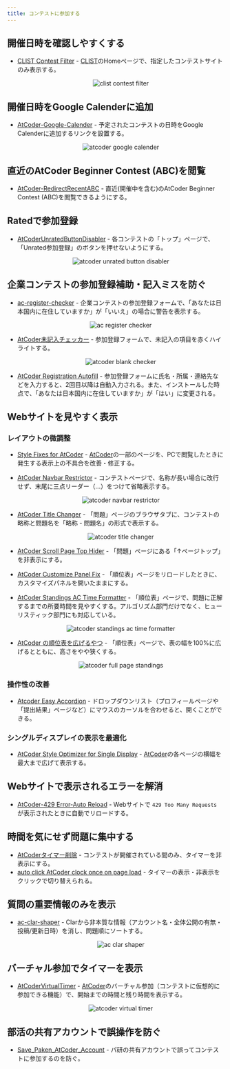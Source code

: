 ```yaml
---
title: コンテストに参加する
---
```


## 開催日時を確認しやすくする

- [CLIST Contest Filter](https://greasyfork.org/ja/scripts/439442-clist-contest-filter) - [CLIST](https://clist.by/)のHomeページで、指定したコンテストサイトのみ表示する。

    <div align="center">
      <img loading = "lazy" src="../../images/userscript/clist_contest_filter.png" alt="clist contest filter">
    </div>

## 開催日時をGoogle Calenderに追加

- [AtCoder-Google-Calender](https://greasyfork.org/ja/scripts/390758-atcoder-google-calender) - 予定されたコンテストの日時をGoogle Calenderに追加するリンクを設置する。

    <div align="center">
      <img loading = "lazy" src="../../images/userscript/atcoder_google_calender.png" alt="atcoder google calender">
    </div>

## 直近のAtCoder Beginner Contest (ABC)を閲覧

- [AtCoder-RedirectRecentABC](https://greasyfork.org/ja/scripts/508772-atcoder-redirectrecentabc) - 直近(開催中を含む)のAtCoder Beginner Contest (ABC)を閲覧できるようにする。

## Ratedで参加登録

- [AtCoderUnratedButtonDisabler](https://greasyfork.org/ja/scripts/537742-atcoderunratedbuttondisabler) - 各コンテストの「トップ」ページで、「Unrated参加登録」のボタンを押せないようにする。

    <div align="center">
      <img loading = "lazy" src="../../images/userscript/atcoder_unrated_button_disabler.png" alt="atcoder unrated button disabler">
    </div>

## 企業コンテストの参加登録補助・記入ミスを防ぐ

- [ac-register-checker](https://greasyfork.org/ja/scripts/467401-ac-register-checker) - 企業コンテストの参加登録フォームで、「あなたは日本国内に在住していますか」が「いいえ」の場合に警告を表示する。

    <div align="center">
      <img loading = "lazy" src="../../images/userscript/ac_register_checker.png" alt="ac register checker">
    </div>

- [AtCoder未記入チェッカー](https://greasyfork.org/ja/scripts/467421-atcoder%E6%9C%AA%E8%A8%98%E5%85%A5%E3%83%81%E3%82%A7%E3%83%83%E3%82%AB%E3%83%BC) - 参加登録フォームで、未記入の項目を赤くハイライトする。

    <div align="center">
      <img loading = "lazy" src="../../images/userscript/atcoder_blank_checker.png" alt="atcoder blank checker">
    </div>

- [AtCoder Registration Autofill](https://greasyfork.org/ja/scripts/467393-atcoder-registration-autofill) - 参加登録フォームに氏名・所属・連絡先などを入力すると、2回目以降は自動入力される。また、インストールした時点で、「あなたは日本国内に在住していますか」が「はい」に変更される。

## Webサイトを見やすく表示

### レイアウトの微調整

- [Style Fixes for AtCoder](https://greasyfork.org/ja/scripts/489300-style-fixes-for-atcoder) - [AtCoder](https://atcoder.jp/)の一部のページを、PCで閲覧したときに発生する表示上の不具合を改善・修正する。

- [AtCoder Navbar Restrictor](https://greasyfork.org/ja/scripts/501929-atcoder-navbar-restrictor) - コンテストページで、名称が長い場合に改行せず、末尾に三点リーダー（...）をつけて省略表示する。

    <div align="center">
      <img loading="lazy" src="../../images/userscript/atcoder_navbar_restrictor.png" alt="atcoder navbar restrictor">
    </div>

- [AtCoder Title Changer](https://greasyfork.org/ja/scripts/544199-atcoder-title-changer/code) - 「問題」ページのブラウザタブに、コンテストの略称と問題名を「略称 - 問題名」の形式で表示する。

    <div align="center">
      <img loading="lazy" src="../../images/userscript/atcoder_title_changer.png" alt="atcoder title changer">
    </div>

- [AtCoder Scroll Page Top Hider](https://greasyfork.org/ja/scripts/535017-atcoder-scroll-page-top-hider) - 「問題」ページにある「↑ページトップ」を非表示にする。

- [AtCoder Customize Panel Fix](https://greasyfork.org/ja/scripts/511359-atcoder-customize-panel-fix) - 「順位表」ページをリロードしたときに、カスタマイズパネルを開いたままにする。

- [AtCoder Standings AC Time Formatter](https://greasyfork.org/ja/scripts/523392-atcoder-standings-ac-time-formatter) - 「順位表」ページで、問題に正解するまでの所要時間を見やすくする。アルゴリズム部門だけでなく、ヒューリスティック部門にも対応している。

    <div align="center">
      <img loading="lazy" src="../../images/userscript/atcoder_standings_ac_time_formatter.png" alt="atcoder standings ac time formatter">
    </div>

- [AtCoder の順位表を広げるやつ](https://greasyfork.org/ja/scripts/532077-atcoder-%E3%81%AE%E9%A0%86%E4%BD%8D%E8%A1%A8%E3%82%92%E5%BA%83%E3%81%92%E3%82%8B%E3%82%84%E3%81%A4) - 「順位表」ページで、表の幅を100%に広げるとともに、高さをやや狭くする。

    <div align="center">
      <img loading="lazy" src="../../images/userscript/atcoder_full_page_standings.png" alt="atcoder full page standings">
    </div>

### 操作性の改善

- [Atcoder Easy Accordion](https://greasyfork.org/ja/scripts/532617-atcoder-easy-accordion) - ドロップダウンリスト（プロフィールページや「提出結果」ページなど）にマウスのカーソルを合わせると、開くことができる。

### シングルディスプレイの表示を最適化

- [AtCoder Style Optimizer for Single Display](https://greasyfork.org/ja/scripts/463585-atcoder-style-optimizer-for-single-display) - [AtCoder](https://atcoder.jp/)の各ページの横幅を最大まで広げて表示する。

## Webサイトで表示されるエラーを解消

- [AtCoder-429 Error-Auto Reload](https://greasyfork.org/ja/scripts/514834-atcoder-429-error-auto-reload) - Webサイトで `429 Too Many Requests` が表示されたときに自動でリロードする。

## 時間を気にせず問題に集中する

- [AtCoderタイマー削除](https://greasyfork.org/ja/scripts/393176-calmatcoder) - コンテストが開催されている間のみ、タイマーを非表示にする。
- [auto click AtCoder clock once on page load](https://greasyfork.org/ja/scripts/499009-auto-click-atcoder-clock-once-on-page-load) - タイマーの表示・非表示をクリックで切り替えられる。

## 質問の重要情報のみを表示

- [ac-clar-shaper](https://greasyfork.org/ja/scripts/388211-ac-clar-shaper) - Clarから非本質な情報（アカウント名・全体公開の有無・投稿/更新日時）を消し、問題順にソートする。

    <div align="center">
      <img loading = "lazy" src="../../images/userscript/ac_clar_shaper.png" alt="ac clar shaper">
    </div>

## バーチャル参加でタイマーを表示

- [AtCoderVirtualTimer](https://greasyfork.org/ja/scripts/476928-atcodervirtualtimer) - [AtCoder](https://atcoder.jp/)のバーチャル参加（コンテストに仮想的に参加できる機能）で、開始までの時間と残り時間を表示する。

    <div align="center">
      <img loading = "lazy" src="../../images/userscript/atcoder_virtual_timer.png" alt="atcoder virtual timer">
    </div>

## 部活の共有アカウントで誤操作を防ぐ

- [Save_Paken_AtCoder_Account](https://greasyfork.org/ja/scripts/401642-save-paken-atcoder-account) - パ研の共有アカウントで誤ってコンテストに参加するのを防ぐ。
